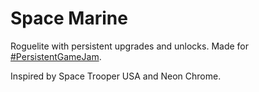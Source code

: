 # Space Marine

Roguelite with persistent upgrades and unlocks. Made for [#PersistentGameJam](https://twitter.com/search?q=%23persistentroguelikejam).

Inspired by Space Trooper USA and Neon Chrome.
